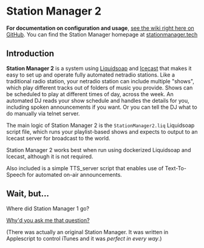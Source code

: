 # Station Manager 2

**For documentation on configuration and usage**, [see the wiki right here on GitHub](https://github.com/ymatto/Station-Manager-2/wiki).
You can find the Station Manager homepage at [stationmanager.tech](https://stationmanager.tech)

## Introduction

**Station Manager 2** is a system using [Liquidsoap](https://www.liquidsoap.info/) and [Icecast](https://icecast.org/) that makes it easy to set up and operate fully automated netradio stations. Like a traditional radio station, your netradio station can include multiple "shows", which play different tracks out of folders of music you provide. Shows can be scheduled to play at different times of day, across the week. An automated DJ reads your show schedule and handles the details for you, including spoken announcements if you want. Or you can tell the DJ what to do manually via telnet server.

The main logic of Station Manager 2 is the `StationManager2.liq` Liquidsoap script file, which runs your playlist-based shows and expects to output to an Icecast server for broadcast to the world.

Station Manager 2 works best when run using dockerized Liquidsoap and Icecast, although it is not required.

Also included is a simple TTS_server script that enables use of Text-To-Speech for automated on-air announcements.


## Wait, but...

Where did Station Manager 1 go?

[Why'd you ask me that question?](https://www.youtube.com/watch?v=izY_6X2JRwI)

(There was actually an original Station Manager. It was written in Applescript to control iTunes and it was *perfect in every way*.)